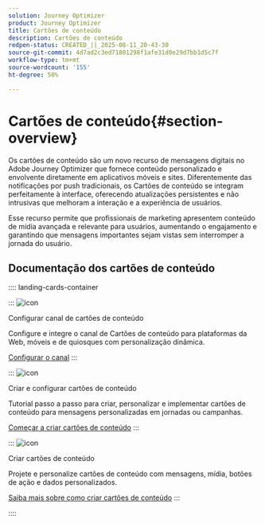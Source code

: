 ```yaml
---
solution: Journey Optimizer
product: Journey Optimizer
title: Cartões de conteúdo
description: Cartões de conteúdo
redpen-status: CREATED_||_2025-08-11_20-43-30
source-git-commit: 4d7ad2c3ed71801298f1afe31d0e29d7bb1d5c7f
workflow-type: tm+mt
source-wordcount: '155'
ht-degree: 50%

---
```



# Cartões de conteúdo{#section-overview}

Os cartões de conteúdo são um novo recurso de mensagens digitais no Adobe Journey Optimizer que fornece conteúdo personalizado e envolvente diretamente em aplicativos móveis e sites. Diferentemente das notificações por push tradicionais, os Cartões de conteúdo se integram perfeitamente à interface, oferecendo atualizações persistentes e não intrusivas que melhoram a interação e a experiência de usuários.

Esse recurso permite que profissionais de marketing apresentem conteúdo de mídia avançada e relevante para usuários, aumentando o engajamento e garantindo que mensagens importantes sejam vistas sem interromper a jornada do usuário.

## Documentação dos cartões de conteúdo

:::: landing-cards-container

:::
![icon](https://cdn.experienceleague.adobe.com/icons/gear.svg)

Configurar canal de cartões de conteúdo

Configure e integre o canal de Cartões de conteúdo para plataformas da Web, móveis e de quiosques com personalização dinâmica.

[Configurar o canal](configure-landing-page.md)
:::

:::
![icon](https://cdn.experienceleague.adobe.com/icons/circle-play.svg)

Criar e configurar cartões de conteúdo

Tutorial passo a passo para criar, personalizar e implementar cartões de conteúdo para mensagens personalizadas em jornadas ou campanhas.

[Começar a criar cartões de conteúdo](../using/content-card/create-content-card.md)
:::

:::
![icon](https://cdn.experienceleague.adobe.com/icons/puzzle-piece.svg)

Criar cartões de conteúdo

Projete e personalize cartões de conteúdo com mensagens, mídia, botões de ação e dados personalizados.

[Saiba mais sobre como criar cartões de conteúdo](../using/content-card/design-content-card.md)
:::

::::
